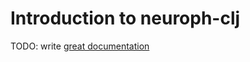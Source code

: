 # Introduction to neuroph-clj

TODO: write [great documentation](http://jacobian.org/writing/what-to-write/)
